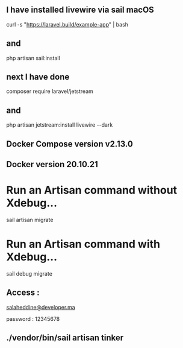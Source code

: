 ## I have installed livewire via sail macOS

curl -s "https://laravel.build/example-app" | bash

## and

php artisan sail:install

## next I have done

composer require laravel/jetstream

## and

php artisan jetstream:install livewire --dark

## Docker Compose version v2.13.0

## Docker version 20.10.21

# Run an Artisan command without Xdebug...

sail artisan migrate

# Run an Artisan command with Xdebug...

sail debug migrate

## Access :

salaheddine@developer.ma

password : 12345678

## ./vendor/bin/sail artisan tinker
